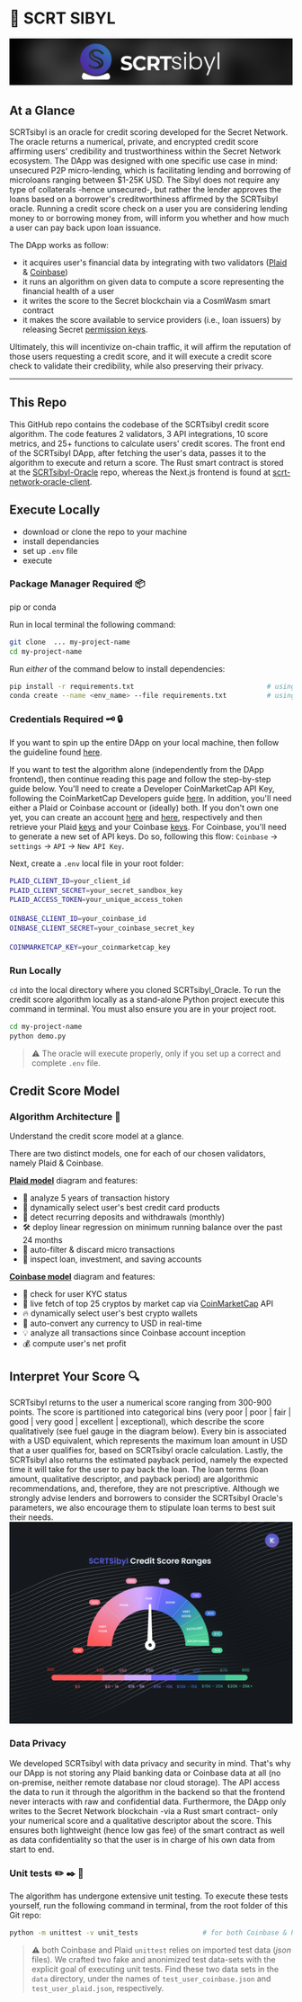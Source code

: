 # 🚀 SCRT SIBYL

![scrt sibyl image](./images/logo_horizontal.png)

## At a Glance
SCRTsibyl is an oracle for credit scoring developed for the Secret Network. The oracle returns a numerical, private, and encrypted credit score affirming users' credibility and trustworthiness within the Secret Network ecosystem. The DApp was designed with one specific use case in mind: unsecured P2P micro-lending, which is facilitating lending and borrowing of microloans ranging between $1-25K USD. The Sibyl does not require any type of collaterals -hence unsecured-, but rather the lender approves the loans based on a borrower's creditworthiness affirmed by the SCRTsibyl oracle. Running a credit score check on a user you are considering lending money to or borrowing money from, will inform you whether and how much a user can pay back upon loan issuance. 

The DApp works as follow: 
 - it acquires user's financial data by integrating with two validators ([Plaid](https://dashboard.plaid.com/overview) & [Coinbase](https://developers.coinbase.com/))
 - it runs an algorithm on given data to compute a score representing the financial health of a user
 - it writes the score to the Secret blockchain via a CosmWasm smart contract
 - it makes the score available to service providers (i.e., loan issuers) by releasing Secret [permission keys](https://github.com/SecretFoundation/SNIPs/blob/master/SNIP-24.md#secretd). 

Ultimately, this will incentivize on-chain traffic, it will affirm the reputation of those users requesting a credit score, and it will execute a credit score check to validate their credibility, while also preserving their privacy. 

 ---

## This Repo
This GitHub repo contains the codebase of the SCRTsibyl credit score algorithm. The code features 2 validators, 3 API integrations, 10 score metrics, and 25+ functions to calculate users' credit scores. The front end of the SCRTsibyl DApp, after fetching the user's data, passes it to the algorithm to execute and return a score. The Rust smart contract is stored at the [SCRTsibyl-Oracle](https://github.com/BalloonBox-Inc/SCRTsibyl-Contract) repo, whereas the Next.js frontend is found at [scrt-network-oracle-client](https://github.com/BalloonBox-Inc/scrt-network-oracle-client). 


## Execute Locally
 * download or clone the repo to your machine
 * install dependancies 
 * set up ```.env``` file 
 * execute 


### Package Manager Required :package:
pip or conda

Run in local terminal the following command:
```bash
git clone  ... my-project-name
cd my-project-name
```

Run *either* of the command below to install dependencies:
```bash
pip install -r requirements.txt                                 # using pip
conda create --name <env_name> --file requirements.txt          # using Conda
```


### Credentials Required :old_key: :lock:

If you want to spin up the entire DApp on your local machine, then follow the guideline found [here](https://github.com/BalloonBox-Inc/scrt-network-oracle-client#readme).

If you want to test the algorithm alone (independently from the DApp frontend), then continue reading this page and follow the step-by-step guide below. You'll need to create a Developer CoinMarketCap API Key, following the CoinMarketCap Developers guide [here](https://coinmarketcap.com/api/documentation/v1/#section/Introduction). In addition, you'll need either a Plaid or Coinbase account or (ideally) both. If you don't own one yet, you can create an account [here](https://dashboard.plaid.com/signin) and [here](https://www.coinbase.com/signup), respectively and then retrieve your Plaid [keys](https://dashboard.plaid.com/team/keys) and your Coinbase [keys](https://www.coinbase.com/settings/api). For Coinbase, you'll need to generate a new set of API keys. Do so, following this flow: `Coinbase` -> `settings` -> `API` -> `New API Key`.

Next, create a ```.env``` local file in your root folder: 

```bash
PLAID_CLIENT_ID=your_client_id
PLAID_CLIENT_SECRET=your_secret_sandbox_key
PLAID_ACCESS_TOKEN=your_unique_access_token

OINBASE_CLIENT_ID=your_coinbase_id
OINBASE_CLIENT_SECRET=your_coinbase_secret_key

COINMARKETCAP_KEY=your_coinmarketcap_key
```

### Run Locally
`cd` into the local directory where you cloned SCRTsibyl_Oracle. To run the credit score algorithm locally as a stand-alone Python project execute this command in terminal. You must also ensure you are in your project root.

```bash
cd my-project-name
python demo.py
```

> :warning: The oracle will execute properly, only if you set up a correct and complete `.env` file.


## Credit Score Model 

### Algorithm Architecture :page_facing_up:
Understand the credit score model at a glance. 

There are two distinct models, one for each of our chosen validators, namely Plaid & Coinbase.

[**Plaid model**](./images/logic_plaid.png) diagram and features:
- :curling_stone: analyze 5 years of transaction history
- :gem: dynamically select user's best credit card products
- :dart: detect recurring deposits and withdrawals (monthly)
- :hammer_and_wrench: deploy linear regression on minimum running balance over the past 24 months
- :magnet: auto-filter & discard micro transactions
- :pushpin: inspect loan, investment, and saving accounts

[**Coinbase model**](./images/logic_coinbase.png) diagram and features:
- :bell: check for user KYC status
- :key: live fetch of top 25 cryptos by market cap via [CoinMarketCap](https://coinmarketcap.com/) API
- :fire: dynamically select user's best crypto wallets
- :closed_lock_with_key: auto-convert any currency to USD in real-time
- :bulb: analyze all transactions since Coinbase account inception
- :moneybag: compute user's net profit
 
 
  
## Interpret Your Score :mag:

SCRTsibyl returns to the user a numerical score ranging from 300-900 points. The score is partitioned into categorical bins (very poor | poor | fair | good | very good | excellent | exceptional), which describe the score qualitatively (see fuel gauge in the diagram below). Every bin is associated with a USD equivalent, which represents the maximum loan amount in USD that a user qualifies for, based on SCRTsibyl oracle calculation. Lastly, the SCRTsibyl also returns the estimated payback period, namely the expected time it will take for the user to pay back the loan. The loan terms (loan amount, qualitative descriptor, and payback period) are algorithmic recommendations, and, therefore, they are not prescriptive. Although we strongly advise lenders and borrowers to consider the SCRTsibyl Oracle's parameters, we also encourage them to stipulate loan terms to best suit their needs. 
![](./images/ranges.png) 


### Data Privacy

We developed SCRTsibyl with data privacy and security in mind. That's why our DApp is not storing any Plaid banking data or Coinbase data at all (no on-premise, neither remote database nor cloud storage). The API access the data to run it through the algorithm in the backend so that the frontend never interacts with raw and confidential data. Furthermore, the DApp only writes to the Secret Network blockchain -via a Rust smart contract- only your numerical score and a qualitative descriptor about the score. This ensures both lightweight (hence low gas fee) of the smart contract as well as data confidentiality so that the user is in charge of his own data from start to end.  

### Unit tests :pencil2: :black_nib: :page_facing_up:

The algorithm has undergone extensive unit testing. To execute these tests yourself, run the following command in terminal, from the root folder of this Git repo:

```bash
python -m unittest -v unit_tests                # for both Coinbase & Plaid
```

> :warning: both Coinbase and Plaid `unittest` relies on imported test data (_json_ files). We crafted two fake and anonimized test data-sets with the explicit goal of executing unit tests. Find these two data sets in the `data` directory, under the names of `test_user_coinbase.json` and `test_user_plaid.json`, respectively. 







